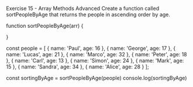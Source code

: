 Exercise 15 - Array Methods Advanced
Create a function called sortPeopleByAge that returns the people in ascending order by age.

function sortPeopleByAge(arr) {
  
}

const people = [
  { name: 'Paul', age: 16 },
  { name: 'George', age: 17 },
  { name: 'Lucas', age: 21 },
  { name: 'Marco', age: 32 },
  { name: 'Peter', age: 18 },
  { name: 'Carl', age: 13 },
  { name: 'Simon', age: 24 },
  { name: 'Mark', age: 15 },
  { name: 'Sandra', age: 34 },
  { name: 'Alice', age: 28 }
];

const sortingByAge = sortPeopleByAge(people)
console.log(sortingByAge)